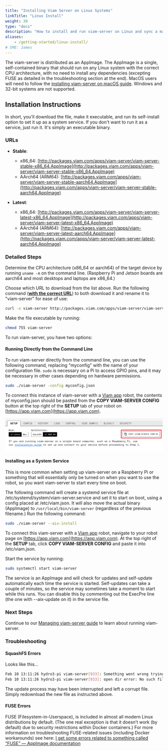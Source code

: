 ```yaml
---
title: "Installing Viam Server on Linux Systems"
linkTitle: "Linux Install"
weight: 30
type: "docs"
description: "How to install and run viam-server on Linux and sync a machine with the Viam app"
aliases:
    - /getting-started/linux-install/
# SME: James
---
```

The viam-server is distributed as an AppImage.
The AppImage is a single, self-contained binary that should run on any Linux system with the correct CPU architecture, with no need to install any dependencies (excepting FUSE as detailed in the troubleshooting section at the end).
MacOS users will need to follow the [installing viam-server on macOS guide](../macos-install/).
Windows and 32-bit systems are not supported.

## Installation Instructions

In short, you'll download the file, make it executable, and run its self-install option to set it up as a system service. If you don't want to run it as a service, just run it. It's simply an executable binary.

### URLs

- **Stable**:
  - x86_64: [http://packages.viam.com/apps/viam-server/viam-server-stable-x86_64.AppImage](http://packages.viam.com/apps/viam-server/viam-server-stable-x86_64.AppImage)
  - AArch64 (ARM64): [http://packages.viam.com/apps/viam-server/viam-server-stable-aarch64.AppImage](http://packages.viam.com/apps/viam-server/viam-server-stable-aarch64.AppImage)

- **Latest**:
  - x86_64: [http://packages.viam.com/apps/viam-server/viam-server-latest-x86_64.AppImage](http://packages.viam.com/apps/viam-server/viam-server-latest-x86_64.AppImage)
  - AArch64 (ARM64): [http://packages.viam.com/apps/viam-server/viam-server-latest-aarch64.AppImage](http://packages.viam.com/apps/viam-server/viam-server-latest-aarch64.AppImage)

### Detailed Steps

Determine the CPU architecture (x86_64 or aarch64) of the target device by running `uname -m` on the command line. (Raspberry Pi and Jetson boards are aarch64 and most desktops and laptops are x86_64.)

Choose which URL to download from the list above. Run the following command ([**with the correct URL**](#urls)) to both download it and rename it to "viam-server" for ease of use:

```bash
curl -o viam-server http://packages.viam.com/apps/viam-server/viam-server-latest-aarch64.AppImage
```

Make the file executable by running:

```bash
chmod 755 viam-server
```

To run viam-server, you have two options:

#### Running Directly from the Command Line

To run viam-server directly from the command line, you can use the following command, replacing "myconfig" with the name of your configuration file. `sudo` is necessary on a Pi to access GPIO pins, and it may be necessary in other cases depending on hardware permissions.

```bash
sudo ./viam-server -config myconfig.json
```

To connect this instance of viam-server with a [Viam app](https://app.viam.com) robot, the contents of <file>myconfig.json</file> should be pasted from the **COPY VIAM-SERVER CONFIG** button at the top right of the **SETUP** tab of your robot on [https://app.viam.com](https://app.viam.com).

![Screenshot of the top of the SETUP tab showing the COPY VIAM-SERVER CONFIG button in the upper right, highlighted with a red box.](../img/linux-install/install-config-button.png)

#### Installing as a System Service

This is more common when setting up viam-server on a Raspberry Pi or something that will essentially only be turned on when you want to use the robot, so you want viam-server to start every time on boot.

The following command will create a systemd service file at <file>/etc/systemd/system/viam-server.service</file> and set it to start on boot, using a config placed at <file>/etc/viam.json</file>. It will also move the actual binary (AppImage) to `/usr/local/bin/viam-server` (regardless of the previous filename.) Run the following command:

```bash
sudo ./viam-server --aix-install
```

To connect this viam-server with a [Viam app](https://app.viam.com) robot, navigate to your robot page on [https://app.viam.com](https://app.viam.com). At the top right of the **SETUP** tab, click **COPY VIAM-SERVER CONFIG** and paste it into <file>/etc/viam.json</file>.

Start the service by running:

```bash
sudo systemctl start viam-server
```

The service is an AppImage and will check for updates and self-update automatically each time the service is started. Self-updates can take a couple of minutes, so the service may sometimes take a moment to start while this runs.
You can disable this by commenting out the ExecPre line (the one with --aix-update on it) in the service file.

### Next Steps

Continue to our [Managing viam-server guide](/docs/installation/manage/_index) to learn about running viam-server.

### Troubleshooting

#### SquashFS Errors

Looks like this...

```bash
Feb 10 13:11:26 hydro3-pi viam-server[933]: Something went wrong trying to read the squashfs image.
Feb 10 13:11:26 hydro3-pi viam-server[933]: open dir error: No such file or directory
```

The update process may have been interrupted and left a corrupt file. Simply redownload the new file as instructed above.

#### FUSE Errors

FUSE (Filesystem-in-Userspace), is included in almost all modern Linux distributions by default. (The one real exception is that it doesn’t work (by default) due to security restrictions within Docker containers.) For more information on troubleshooting FUSE-related issues (including Docker workarounds) see here: [I get some errors related to something called “FUSE” — AppImage documentation](https://docs.appimage.org/user-guide/troubleshooting/fuse.html)
